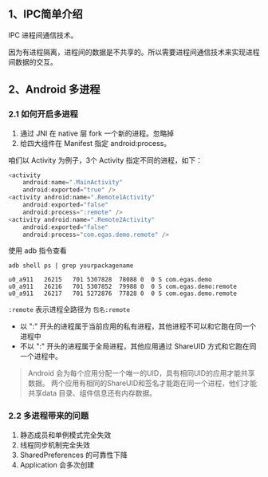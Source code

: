 ## 1、IPC简单介绍

IPC 进程间通信技术。

因为有进程隔离，进程间的数据是不共享的。所以需要进程间通信技术来实现进程间数据的交互。

## 2、Android 多进程

### 2.1 如何开启多进程

1. 通过 JNI 在 native 层 fork 一个新的进程。忽略掉
2. 给四大组件在 Manifest 指定 android:process。

咱们以 Activity 为例子，3个 Activity 指定不同的进程，如下：
```java
<activity
    android:name=".MainActivity"
    android:exported="true" />
<activity android:name=".Remote1Activity"
    android:exported="false"
    android:process=":remote" />
<activity android:name=".Remote2Activity"
    android:exported="false"
    android:process="com.egas.demo.remote" />
```

使用 adb 指令查看

```shell 
adb shell ps | grep yourpackagename
```
```shell 
u0_a911   26215   701 5307828  78088 0  0 S com.egas.demo
u0_a911   26216   701 5307852  79988 0  0 S com.egas.demo:remote
u0_a911   26217   701 5272876  77828 0  0 S com.egas.demo.remote
```

`:remote` 表示进程全路径为 `包名:remote` 
- 以 ":" 开头的进程属于当前应用的私有进程，其他进程不可以和它跑在同一个进程中
- 不以 ":" 开头的进程属于全局进程，其他应用通过 ShareUID 方式和它跑在同一个进程中。

>Android 会为每个应用分配一个唯一的UID，具有相同UID的应用才能共享数据。
>两个应用有相同的ShareUID和签名才能跑在同一个进程，他们才能共享data 目录、组件信息还有内存数据。

### 2.2 多进程带来的问题
1. 静态成员和单例模式完全失效
2. 线程同步机制完全失效
3. SharedPreferences 的可靠性下降
4. Application 会多次创建








